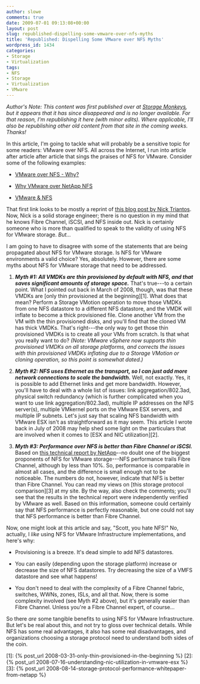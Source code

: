 ```yaml
---
author: slowe
comments: true
date: 2009-07-01 09:13:08+00:00
layout: post
slug: republished-dispelling-some-vmware-over-nfs-myths
title: 'Republished: Dispelling Some VMware over NFS Myths'
wordpress_id: 1434
categories:
- Storage
- Virtualization
tags:
- NFS
- Storage
- Virtualization
- VMware
---
```


_Author's Note: This content was first published over at [Storage Monkeys](http://www.storagemonkeys.com), but it appears that it has since disappeared and is no longer available. For that reason, I'm republishing it here (with minor edits). Where applicable, I'll also be republishing other old content from that site in the coming weeks. Thanks!_

In this article, I'm going to tackle what will probably be a sensitive topic for some readers: VMware over NFS. All across the Internet, I run into article after article after article that sings the praises of NFS for VMware. Consider some of the following examples:

* [VMware over NFS - Why?](http://www.vifaq.com/index.php?option=com_content&task=view&id=25&Itemid=2)

* [Why VMware over NetApp NFS](http://viroptics.blogspot.com/2007/11/why-vmware-over-netapp-nfs.html)

* [VMware & NFS](http://www.vm-aware.com/2008/02/28/vmware-nfs/)

That first link looks to be mostly a reprint of [this blog post by Nick Triantos](http://storagefoo.blogspot.com/2007/09/vmware-over-nfs.html). Now, Nick is a solid storage engineer; there is no question in my mind that he knows Fibre Channel, iSCSI, and NFS inside out. Nick is certainly someone who is more than qualified to speak to the validity of using NFS for VMware storage. _But..._

I am going to have to disagree with some of the statements that are being propagated about NFS for VMware storage. Is NFS for VMware environments a valid choice? Yes, absolutely. However, there are some myths about NFS for VMware storage that need to be addressed.

1. _**Myth #1: All VMDKs are thin provisioned by default with NFS, and that saves significant amounts of storage space.**_ That's true---to a certain point. What I pointed out back in March of 2008, though, was that these VMDKs are [only thin provisioned at the beginning][1]. What does that mean? Perform a Storage VMotion operation to move those VMDKs from one NFS datastore to a different NFS datastore, and the VMDK will inflate to become a thick provisioned file. Clone another VM from the VM with the thin provisioned disks, and you'll find that the cloned VM has thick VMDKs. That's right---the only way to get those thin provisioned VMDKs is to create all your VMs from scratch. Is that what you really want to do? _(Note: VMware vSphere now supports thin provisioned VMDKs on all storage platforms, and corrects the issues with thin provisioned VMDKs inflating due to a Storage VMotion or cloning operation, so this point is somewhat dated.)_

2. _**Myth #2: NFS uses Ethernet as the transport, so I can just add more network connections to scale the bandwidth.**_ Well, not exactly. Yes, it is possible to add Ethernet links and get more bandwidth. However, you'll have to deal with a whole list of issues: link aggregation/802.3ad, physical switch redundancy (which is further complicated when you want to use link aggregation/802.3ad), multiple IP addresses on the NFS server(s), multiple VMkernel ports on the VMware ESX servers, and multiple IP subnets. Let's just say that scaling NFS bandwidth with VMware ESX isn't as straightforward as it may seem. This article I wrote back in July of 2008 may help shed some light on the particulars that are involved when it comes to [ESX and NIC utilization][2].

3. _**Myth #3: Performance over NFS is better than Fibre Channel or iSCSI.**_ Based on [this technical report by NetApp](http://media.netapp.com/documents/tr-3697.pdf)--no doubt one of the biggest proponents of NFS for VMware storage---NFS performance trails Fibre Channel, although by less than 10%. So, performance is comparable in almost all cases, and the difference is small enough not to be noticeable. The numbers do not, however, indicate that NFS is better than Fibre Channel. You can read my views on [this storage protocol comparison][3] at my site. By the way, also check the comments; you'll see that the results in the technical report were independently verified by VMware as well. Based on this information, someone could certainly say that NFS performance is perfectly reasonable, but one could not say that NFS performance is better than Fibre Channel.

Now, one might look at this article and say, "Scott, you hate NFS!" No, actually, I _like_ using NFS for VMware Infrastructure implementations, and here's why:

* Provisioning is a breeze. It's dead simple to add NFS datastores.

* You can easily (depending upon the storage platform) increase or decrease the size of NFS datastores. Try decreasing the size of a VMFS datastore and see what happens!

* You don't need to deal with the complexity of a Fibre Channel fabric, switches, WWNs, zones, ISLs, and all that. Now, there is some complexity involved (see Myth #2 above), but it's generally easier than Fibre Channel. Unless you're a Fibre Channel expert, of course...

So there _are_ some tangible benefits to using NFS for VMware Infrastructure. But let's be real about this, and not try to gloss over technical details. While NFS has some real advantages, it also has some real disadvantages, and organizations choosing a storage protocol need to understand both sides of the coin.

[1]: {% post_url 2008-03-31-only-thin-provisioned-in-the-beginning %}
[2]: {% post_url 2008-07-16-understanding-nic-utilization-in-vmware-esx %}
[3]: {% post_url 2008-08-14-storage-protocol-performance-whitepaper-from-netapp %}
